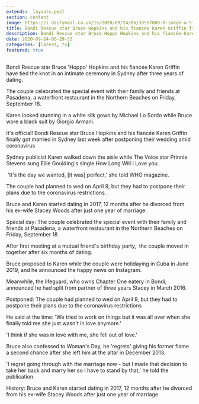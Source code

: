 ```yaml
---
extends: _layouts.post
section: content
image: https://i.dailymail.co.uk/1s/2020/09/24/06/33557880-0-image-a-57_1600924059300.jpg 
title: Bondi Rescue star Bruce Hopkins and his fiancée Karen Griffin finally get married in Sydney 
description: Bondi Rescue star Bruce Hoppo Hopkins and his fiancée Karen Griffin have tied the knot in an intimate ceremony in Sydney after three years of dating. 
date: 2020-09-24-06-29-53 
categories: [latest, tv] 
featured: true 
--- 
```

Bondi Rescue star Bruce 'Hoppo' Hopkins and his fiancée Karen Griffin have tied the knot in an intimate ceremony in Sydney after three years of dating.

The couple celebrated the special event with their family and friends at Pasadena, a waterfront restaurant in the Northern Beaches on Friday, September 18.

Karen looked stunning in a white silk gown by Michael Lo Sordo while Bruce wore a black suit by Giorgio Armani.

It's official! Bondi Rescue star Bruce Hopkins and his fiancée Karen Griffin finally got married in Sydney last week after postponing their wedding amid coronavirus

Sydney publicist Karen walked down the aisle while The Voice star Prinnie Stevens sung Ellie Goulding's single How Long Will I Love you.

 'It's the day we wanted, [it was] perfect,' she told WHO magazine.

The couple had planned to wed on April 9, but they had to postpone their plans due to the coronavirus restrictions.

Bruce and Karen started dating in 2017, 12 months after he divorced from his ex-wife Stacey Woods after just one year of marriage. 

Special day: The couple celebrated the special event with their family and friends at Pasadena, a waterfront restaurant in the Northern Beaches on Friday, September 18

After first meeting at a mutual friend's birthday party,  the couple moved in together after six months of dating.

Bruce proposed to Karen while the couple were holidaying in Cuba in June 2019, and he announced the happy news on Instagram.

Meanwhile, the lifeguard, who owns Chapter One eatery in Bondi, announced he had split from partner of three years Stacey in March 2016.

Postponed: The couple had planned to wed on April 9, but they had to postpone their plans due to the coronavirus restrictions

He said at the time: 'We tried to work on things but it was all over when she finally told me she just wasn't in love anymore.'

'I think if she was in love with me, she fell out of love.' 

Bruce also confessed to Woman's Day, he 'regrets' giving his former flame a second chance after she left him at the altar in December 2013.

'I regret going through with the marriage now - but I made that decision to take her back and marry her so I have to stand by that,' he told the publication.  

History: Bruce and Karen started dating in 2017, 12 months after he divorced from his ex-wife Stacey Woods after just one year of marriage

